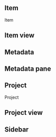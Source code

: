 ## Item
Item

## Item view

## Metadata

## Metadata pane

## Project
Project

## Project view

## Sidebar

